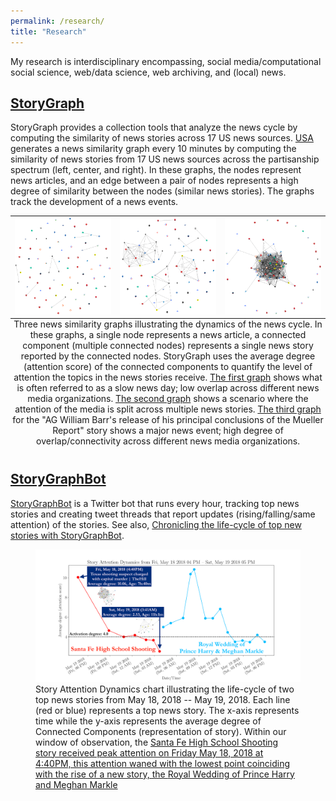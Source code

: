 ```yaml
---
permalink: /research/
title: "Research"
---
```


My research is interdisciplinary encompassing, social media/computational social science, web/data science, web archiving, and (local) news.

## [StoryGraph](https://web.archive.org/storygraph/)

StoryGraph provides a collection tools that analyze the news cycle by computing the similarity of news stories across 17 US news sources. [USA](https://web.archive.org/storygraph/graphs/usa/) generates a news similarity graph every 10 minutes by computing the similarity of news stories from 17 US news sources across the partisanship spectrum (left, center, and right). In these graphs, the nodes represent news articles, and an edge between a pair of nodes represents a high degree of similarity between the nodes (similar news stories). The graphs track the development of a news events.

<table align="center">
  <tr>
    <td>
      <a href="https://web.archive.org/storygraph/graphs/usa/#cursor=98&hist=1440&t=2019-03-21T16:26:25" target="_blank" title="Click me! Slow news cycle story graph">
        <img src="/images/research/sample_graph_1.png" alt="Slow news cycle story graph" class="img">
      </a>
    </td>
    <td>
      <a href="https://web.archive.org/storygraph/graphs/usa/#cursor=115&hist=1440&t=2019-11-17T19:15:38" target="_blank" title="Click me! Split attention story graph">
        <img src="/images/research/sample_graph_2.png" alt="Split attention story graph" class="img">
      </a>
    </td>
    <td>
      <a href="https://web.archive.org/storygraph/graphs/usa/#cursor=135&hist=1440&t=2019-03-24T22:32:21" target="_blank" title="Click me! Mueller report story graph">
        <img src="/images/research/sample_graph_3.png" alt="Mueller report story graph" class="img">
      </a>
    </td>
  </tr>
  <caption align="bottom">Three news similarity graphs illustrating the dynamics of the news cycle. In these graphs, a single node represents a news article, a connected component (multiple connected nodes) represents a single news story reported by the connected nodes. StoryGraph uses the average degree (attention score) of the connected components to quantify the level of attention the topics in the news stories receive. <a href="https://web.archive.org/storygraph/graphs/usa/#cursor=98&hist=1440&t=2019-03-21T16:26:25" target="_blank">The first graph</a> shows what is often referred to as a slow news day; low overlap across different news media organizations. <a href="https://web.archive.org/storygraph/graphs/usa/#cursor=115&hist=1440&t=2019-11-17T19:15:38" target="_blank">The second graph</a> shows a scenario where the attention of the media is split across multiple news stories. <a href="https://web.archive.org/storygraph/graphs/usa/#cursor=135&hist=1440&t=2019-03-24T22:32:21">The third graph</a> for the "AG William Barr's release of his principal conclusions of the Mueller Report" story shows a major news event; high degree of overlap/connectivity across different news media organizations.</caption>
</table>

## [StoryGraphBot](https://twitter.com/storygraphbot)

<a href="https://twitter.com/storygraphbot">StoryGraphBot</a> is a Twitter bot that runs every hour, tracking top news stories and creating tweet threads that report updates (rising/falling/same attention) of the stories. See also, <a href="https://ws-dl.blogspot.com/2021/05/2021-05-10-chronicling-life-cycle-of.html" target="_blank">Chronicling the life-cycle of top new stories with StoryGraphBot</a>.


<figure>
  <a href="https://web.archive.org/storygraph/graphs/usa/#cursor=135&hist=1440&t=2019-03-24T22:32:21" target="_blank" title="Story Attention Dynamics Graph">
    <img src="/images/research/sgbot_tracking_stories.png" alt="Story Attention Dynamics Graph" class="img">
  </a>
  <figcaption>
    Story Attention Dynamics chart illustrating the life-cycle of two top news stories from May 18, 2018 -- May 19, 2018. Each line (red or blue) represents a top news story. The x-axis represents time while the y-axis represents the average degree of Connected Components (representation of story). Within our window of observation, the <a href="https://twitter.com/storygraphbot/status/1388942915574112264" target="_blank">Santa Fe High School Shooting story received peak attention on Friday May 18, 2018 at 4:40PM, this attention waned with the lowest point coinciding with the rise of a new story, the <a href="https://twitter.com/storygraphbot/status/1388943136127393796" target="_blank">Royal Wedding of Prince Harry and Meghan Markle
  </figcaption>
</figure>

